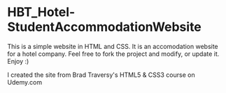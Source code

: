 # HBT_Hotel-StudentAccommodationWebsite
This is a simple website in HTML and CSS.
It is an accomodation website for a hotel company.
Feel free to fork the project and modify, or update it.
Enjoy :)

I created the site from Brad Traversy's HTML5 & CSS3 course on Udemy.com

